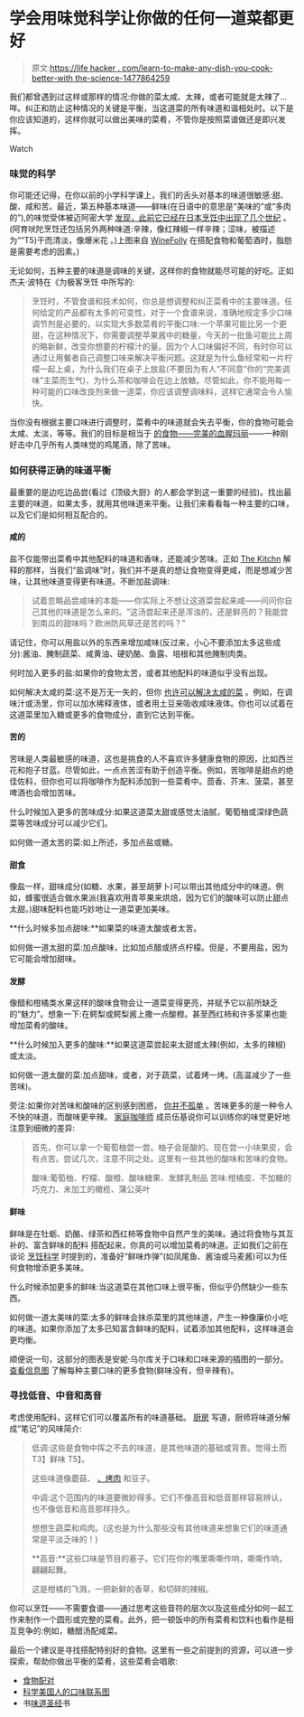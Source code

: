 # 学会用味觉科学让你做的任何一道菜都更好

> 原文:[https://life hacker . com/learn-to-make-any-dish-you-cook-better-with the-science-1477864259](https://lifehacker.com/learn-to-make-any-dish-you-cook-better-with-the-science-1477864259)

我们都曾遇到过这样或那样的情况:你做的菜太咸、太辣，或者可能就是太辣了...咩。纠正和防止这种情况的关键是平衡，当这道菜的所有味道和谐相处时。以下是你应该知道的，这样你就可以做出美味的菜肴，不管你是按照菜谱做还是即兴发挥。

Watch

### 味觉的科学

你可能还记得，在你以前的小学科学课上，我们的舌头对基本的味道很敏感:甜、酸、咸和苦。最近，第五种基本味道——鲜味(在日语中的意思是“美味的”或“多肉的”),的味觉受体被迈阿密大学 [发现，此前它已经在日本烹饪中出现了几个世纪](http://www.npr.org/templates/story/story.php?storyId=15819485) 。(阿育吠陀烹饪还包括另外两种味道:辛辣，像红辣椒一样辛辣；涩味，被描述为“”T5)干而清淡，像爆米花 。)上图来自 [WineFolly](http://winefolly.com/review/taste-flavor-pairing-chart-combinations/) 在搭配食物和葡萄酒时，脂肪是需要考虑的因素。)

无论如何，五种主要的味道是调味的关键，这样你的食物就能尽可能的好吃。正如杰夫·波特在《为极客烹饪 中所写的:

> 烹饪时，不管食谱和技术如何，你总是想调整和纠正菜肴中的主要味道。任何给定的产品都有太多的可变性，对于一个食谱来说，准确地规定多少口味调节剂是必要的，以实现大多数菜肴的平衡口味:一个苹果可能比另一个更甜，在这种情况下，你需要调整苹果酱中的糖量，今天的一批鱼可能比上周的略新鲜，改变你想要的柠檬汁的量。因为个人口味偏好不同，有时你可以通过让用餐者自己调整口味来解决平衡问题。这就是为什么鱼经常和一片柠檬一起上桌，为什么我们在桌子上放盐(不要因为有人“不同意”你的“完美调味”主菜而生气)，为什么茶和咖啡会在边上放糖。尽管如此，你不能用每一种可能的口味改良剂来做一道菜，你应该调整调味料，这样它通常会令人愉快。

当你没有根据主要口味进行调整时，菜肴中的味道就会失去平衡，你的食物可能会太咸、太淡，等等。我们的目标是相当于 [的食物——完美的血腥玛丽](https://lifehacker.com/chemists-explain-how-to-make-the-perfect-bloody-mary-5790249)——一种刚好击中几乎所有人类味觉的鸡尾酒，除了苦味。

### 如何获得正确的味道平衡

最重要的是边吃边品尝(看过《顶级大厨》的人都会学到这一重要的经验)。找出最主要的味道，如果太多，就用其他味道来平衡。让我们来看看每一种主要的口味，以及它们是如何相互配合的。

#### 咸的

盐不仅能带出菜肴中其他配料的味道和香味，还能减少苦味。正如 [The Kitchn](http://www.thekitchn.com/food-science-salting-to-taste-49868) 解释的那样，当我们“盐调味”时，我们并不是真的想让食物变得更咸，而是想减少苦味，让其他味道变得更有味道。不断加盐调味:

> 试着忽略品尝咸味的本能——你实际上不想让这道菜尝起来咸——问问你自己其他的味道是怎么来的。“这汤尝起来还是浑浊的，还是鲜亮的？我能尝到南瓜的甜味吗？欧洲防风草还是苦的吗？”

请记住，你可以用盐以外的东西来增加咸味(反过来，小心不要添加太多这些成分):酱油、腌制蔬菜、咸黄油、硬奶酪、鱼露、培根和其他腌制肉类。

何时加入更多的盐:如果你的食物太苦，或者其他配料的味道似乎没有出现。

如何解决太咸的菜:这不是万无一失的，但你 [也许可以解决太咸的菜](https://lifehacker.com/how-to-fix-food-thats-too-salty-5945278) 。例如，在调味汁或汤里，你可以加水稀释液体，或者用土豆来吸收咸味液体。你也可以试着在这道菜里加入糖或更多的食物成分，直到它达到平衡。

#### 苦的

苦味是人类最敏感的味道，这也是挑食的人不喜欢许多健康食物的原因，比如西兰花和抱子甘蓝。尽管如此，一点点苦涩有助于创造平衡。例如，苦咖啡是甜点的绝佳佐料，但你也可以将咖啡作为配料添加到一些菜肴中。茴香、芥末、菠菜，甚至啤酒也会增加苦味。

什么时候加入更多的苦味成分:如果这道菜太甜或感觉太油腻，葡萄柚或深绿色蔬菜等苦味成分可以减少它们。

如何做一道太苦的菜:如上所述，多加点盐或糖。

#### 甜食

像盐一样，甜味成分(如糖、水果，甚至胡萝卜)可以带出其他成分中的味道。例如，蜂蜜很适合做水果派(我喜欢用青苹果来烘焙，因为它们的酸味可以防止甜点太甜。)甜味配料也能巧妙地让一道菜更加美味。

**什么时候多加点甜味:**如果菜的味道太酸或者太苦。

如何做一道太甜的菜:加点酸味，比如加点醋或挤点柠檬。但是，不要用盐，因为它可能会增加甜味。

#### 发酵

像醋和柑橘类水果这样的酸味食物会让一道菜变得更亮，并赋予它以前所缺乏的“魅力”。想象一下:在鳄梨或鳄梨酱上撒一点酸橙。甚至西红柿和许多浆果也能增加菜肴的酸味。

**什么时候加入更多的酸味:**如果这道菜尝起来太甜或太辣(例如，太多的辣椒)或太淡。

如何做一道太酸的菜:加点甜味，或者，对于蔬菜，试着烤一烤。(高温减少了一些苦味)。

旁注:如果你对苦味和酸味的区别感到困惑， [你并不孤单](http://www.sensorysociety.org/ssp/wiki/Sour-Bitter_Confusion/) 。苦味更多的是一种令人不快的味道，而酸味更辛辣。 [家庭咖啡师](http://www.home-barista.com/knockbox/anybody-else-have-trouble-telling-sour-from-bitter-apart-t15669.html) 成员伍基说你可以训练你的味觉更好地注意到细微的差异:

> 首先，你可以拿一个葡萄柚尝一尝。柚子会是酸的。现在尝一小块果皮，会有点苦。尝试几次，注意不同之处。这里有一些其他的酸味和苦味的食物。
> 
> 酸味:葡萄柚、柠檬、酸橙、酸味糖果、发酵乳制品
> 苦味:柑橘皮、不加糖的巧克力、未加工的橄榄、蒲公英叶

#### 鲜味

鲜味是在牡蛎、奶酪、绿茶和西红柿等食物中自然产生的美味。通过将食物与其互补的、富含鲜味的配料 搭配起来，你真的可以增加菜肴的味道。正如我们之前在谈论 [烹饪科学](http://lifehacker.com/how-to-improve-your-home-cooking-with-the-power-of-scie-511405909) 时提到的，准备好“鲜味炸弹”(如凤尾鱼、酱油或马麦酱)可以为任何食物增添更多美味。

什么时候添加更多的鲜味:当这道菜在其他口味上很平衡，但似乎仍然缺少一些东西。

如何做一道太美味的菜:太多的鲜味会抹杀菜里的其他味道，产生一种像廉价小吃的味道。如果你添加了太多已知富含鲜味的配料，试着添加其他配料，这样味道会更均衡。

顺便说一句，这部分的图表是安妮·乌尔库关于口味和口味来源的插图的一部分。 [查看信息图](http://anneulku.com/Taste-Place) 了解每种主要口味的更多食物(鲜味没有，但辛辣有)。

### 寻找低音、中音和高音

考虑使用配料，这样它们可以覆盖所有的味道基础。 [厨房](http://www.thekitchn.com/cooking-without-recipes-unders-52508) 写道，厨师将味道分解成“笔记”的风味简介:

> 低调:这些是食物中挥之不去的味道，是其他味道的基础或背景。觉得土而T3】鲜味 T5】。
> 
> 这些味道像蘑菇、 [、烤肉](http://www.thekitchn.com/thekitchn/tips-techniques/searing-meat-before-cooking-worth-the-extra-effort-047332) 和豆子。
> 
> 中调:这个范围内的味道要微妙得多。它们不像高音和低音那样容易辨认，也不像低音和高音那样持久。
> 
> 想想生蔬菜和鸡肉。(这也是为什么那些没有其他味道来想象它们的味道通常是平淡乏味的！)
> 
> **高音:**这些口味是节目的塞子。它们在你的嘴里嘶嘶作响，嘶嘶作响，翩翩起舞。
> 
> 这是柑橘的飞溅，一把新鲜的香草，和切碎的辣椒。

你可以烹饪——不需要食谱——通过思考这些音符的层次以及这些成分如何一起工作来制作一个圆形或完整的菜肴。此外，把一顿饭中的所有菜肴和饮料也看作是相互竞争的:例如，糖醋汤配咸菜。

最后一个建议是寻找搭配特别好的食物。这里有一些之前提到的资源，可以进一步探索，帮助你做出平衡的菜肴，这些菜肴会唱歌:

*   [食物配对](http://foodpairing.com)
*   [科学美国人的口味联系图](http://www.scientificamerican.com/article.cfm?id=flavor-connection-taste-map-interactive)
*   书[味道圣经](https://www.amazon.com/dp/0316118400?asc_campaign=InlineText&asc_refurl=https://lifehacker.com/learn-to-make-any-dish-you-cook-better-with-the-science-1477864259&asc_source=&linkCode=ogi&psc=1&smid=ATVPDKIKX0DER&tag=kinjalifehackerlink-20&th=1)书